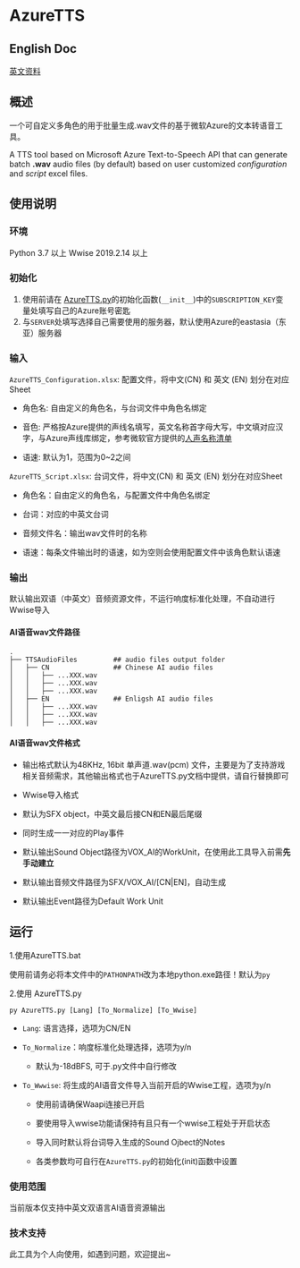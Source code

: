 
# AzureTTS

  
  

## English Doc

[英文资料](README_EN.md)

  

## 概述

  

一个可自定义多角色的用于批量生成.wav文件的基于微软Azure的文本转语音工具。

  

A TTS tool based on Microsoft Azure Text-to-Speech API that can generate batch **.wav** audio files (by default) based on user customized *configuration* and *script* excel files.

  

## 使用说明

  

### 环境

Python 3.7 以上
Wwise 2019.2.14 以上

 
### 初始化

  

1. 使用前请在 [AzureTTS.py](AzureTTS.py )的初始化函数(`__init__`)中的`SUBSCRIPTION_KEY`变量处填写自己的Azure账号密匙
2. 与`SERVER`处填写选择自己需要使用的服务器，默认使用Azure的eastasia（东亚）服务器


### 输入

  

`AzureTTS_Configuration.xlsx`: 配置文件，将中文(CN) 和 英文 (EN) 划分在对应Sheet

  

* 角色名: 自由定义的角色名，与台词文件中角色名绑定

* 音色: 严格按Azure提供的声线名填写，英文名称首字母大写，中文填对应汉字，与Azure声线库绑定，参考微软官方提供的[人声名称清单](https://learn.microsoft.com/en-us/azure/cognitive-services/speech-service/language-support?tabs=tts)

* 语速: 默认为1，范围为0~2之间

  

`AzureTTS_Script.xlsx`: 台词文件，将中文(CN) 和 英文 (EN) 划分在对应Sheet

  

* 角色名：自由定义的角色名，与配置文件中角色名绑定

* 台词：对应的中英文台词

* 音频文件名：输出wav文件时的名称

* 语速：每条文件输出时的语速，如为空则会使用配置文件中该角色默认语速

  

### 输出

  

默认输出双语（中英文）音频资源文件，不运行响度标准化处理，不自动进行Wwise导入

  

#### AI语音wav文件路径

```
.
├── TTSAudioFiles         ## audio files output folder
│   ├── CN                ## Chinese AI audio files
│   │   ├── ...XXX.wav   
│   │   ├── ...XXX.wav
│   │   ├── ...XXX.wav
│   ├── EN				  ## Enligsh AI audio files
│   │   ├── ...XXX.wav   
│   │   ├── ...XXX.wav
│   │   ├── ...XXX.wav

```

#### AI语音wav文件格式

* 输出格式默认为48KHz, 16bit 单声道.wav(pcm) 文件，主要是为了支持游戏相关音频需求，其他输出格式也于AzureTTS.py文档中提供，请自行替换即可

* Wwise导入格式

* 默认为SFX object，中英文最后接CN和EN最后尾缀

* 同时生成一一对应的Play事件

* 默认输出Sound Object路径为VOX_AI的WorkUnit，在使用此工具导入前需**先手动建立**

* 默认输出音频文件路径为SFX/VOX_AI/[CN|EN]，自动生成

* 默认输出Event路径为Default Work Unit

  
  
  

## 运行


1.使用AzureTTS.bat

使用前请务必将本文件中的`PATHONPATH`改为本地python.exe路径！默认为`py`

2.使用 AzureTTS.py 

 ````py AzureTTS.py [Lang] [To_Normalize] [To_Wwise]````

*  `Lang`: 语言选择，选项为CN/EN

*  `To_Normalize`：响度标准化处理选择，选项为y/n

	* 默认为-18dBFS, 可于.py文件中自行修改

*  `To_Wwwise`: 将生成的AI语音文件导入当前开启的Wwise工程，选项为y/n
	*  使用前请确保Waapi连接已开启

	*  要使用导入wwise功能请保持有且只有一个wwise工程处于开启状态

	*  导入同时默认将台词导入生成的Sound Ojbect的Notes

	*  各类参数均可自行在`AzureTTS.py`的初始化(init)函数中设置



### 使用范围

当前版本仅支持中英文双语言AI语音资源输出



### 技术支持

此工具为个人向使用，如遇到问题，欢迎提出~